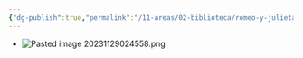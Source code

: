 ```yaml
---
{"dg-publish":true,"permalink":"/11-areas/02-biblioteca/romeo-y-julieta/","noteIcon":""}
---
```


- ![Pasted image 20231129024558.png](/img/user/10%20Entrada%20%F0%9F%9B%92/%F0%9F%92%BE%20Adjuntos/Pasted%20image%2020231129024558.png)